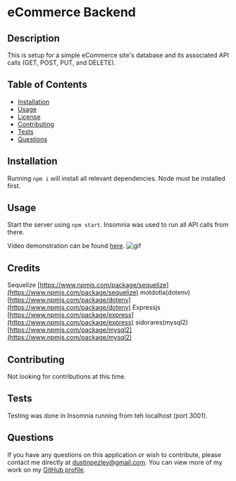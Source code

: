 # eCommerce Backend

## Description

This is setup for a simple eCommerce site's database and its associated API calls (GET, POST, PUT, and DELETE).

## Table of Contents

- [Installation](#installation)
- [Usage](#usage)
- [License](#license)
- [Contributing](#contributing)
- [Tests](#tests)
- [Questions](#questions)

## Installation

Running `npm i` will install all relevant dependencies. Node must be installed first.

## Usage

Start the server using `npm start`. Insomnia was used to run all API calls from there.

Video demonstration can be found [here](https://drive.google.com/file/d/1c99e19-UGh2DVGBijoCUV5C0tNr7iiA6/view).
![gif](https://github.com/dustinpezley/e-commerce-backend/blob/041a1a0e3265c58942c224e76bf6f7206a390bec/assets/images/eCommerce%20Backend.gif)

## Credits

Sequelize [https://www.npmjs.com/package/sequelize](https://www.npmjs.com/package/sequelize)
motdotla(dotenv) [https://www.npmjs.com/package/dotenv](https://www.npmjs.com/package/dotenv)
Expressjs [https://www.npmjs.com/package/express](https://www.npmjs.com/package/express)
sidorares(mysql2) [https://www.npmjs.com/package/mysql2](https://www.npmjs.com/package/mysql2)

## Contributing

Not looking for contributions at this time.

## Tests

Testing was done in Insomnia running from teh localhost (port 3001).

## Questions

If you have any questions on this application or wish to contribute, please contact me directly at dustinpezley@gmail.com.
You can view more of my work on my [GitHub profile](https://github.com/dustinpezley).
